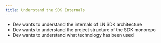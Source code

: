```yaml
---
title: Understand the SDK Internals
---
```


- Dev wants to understand the internals of LN SDK architecture
- Dev wants to understand the project structure of the SDK monorepo
- Dev wants to understand what technology has been used
